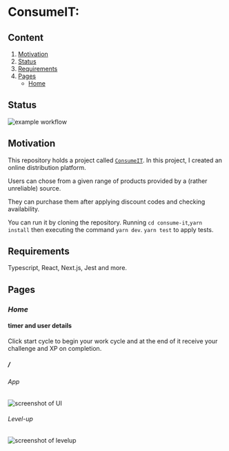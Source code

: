 # ConsumeIT:

## Content

1. [Motivation](#Motivation)
2. [Status](#Status) 
3. [Requirements](#Requirements)
4. [Pages](#Pages)
    - [Home](#Visit)

## Status

![example workflow](https://github.com/vix993/consume-it/actions/workflows/test_on_push.yml/badge.svg)

## Motivation

This repository holds a project called [`ConsumeIT`](https://consume-it.vercel.app/). In this project, I created an online distribution platform.

Users can chose from a given range of products provided by a (rather unreliable) source.

They can purchase them after applying discount codes and checking availability.

You can run it by cloning the repository. Running `cd consume-it`,`yarn install` then executing the command `yarn dev`. `yarn test` to apply tests.

## Requirements

Typescript, React, Next.js, Jest and more.

## Pages
### *Home*

#### timer and user details
Click start cycle to begin your work cycle and at the end of it receive your challenge and XP on completion.
##### /
###### App

<img src="./presentation/screenshot.png" alt="screenshot of UI"/>

###### Level-up

<img src="./presentation/screenshot_levelup.png" alt="screenshot of levelup"/>

